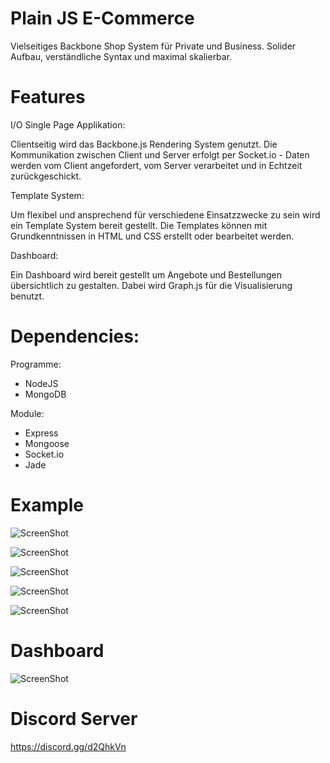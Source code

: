 # Plain JS E-Commerce

Vielseitiges Backbone Shop System für Private und Business.
Solider Aufbau, verständliche Syntax und maximal skalierbar.

# Features

I/O Single Page Applikation:

Clientseitig wird das Backbone.js Rendering System genutzt. Die Kommunikation zwischen Client und Server erfolgt per Socket.io - Daten werden vom Client angefordert, vom Server verarbeitet und in Echtzeit zurückgeschickt.


Template System:

Um flexibel und ansprechend für verschiedene Einsatzzwecke zu sein wird ein Template System bereit gestellt. Die Templates können mit Grundkenntnissen in HTML und CSS erstellt oder bearbeitet werden.


Dashboard:

Ein Dashboard wird bereit gestellt um Angebote und Bestellungen übersichtlich zu gestalten. Dabei wird Graph.js für die Visualisierung benutzt.

# Dependencies:

Programme:
- NodeJS
- MongoDB

Module:
- Express
- Mongoose
- Socket.io
- Jade

# Example

![ScreenShot](https://cdn.discordapp.com/attachments/732593192729575454/735804430108065823/Bildschirmfoto_2020-07-23_um_12.23.09.png)

![ScreenShot](https://cdn.discordapp.com/attachments/732593192729575454/735867236010557460/Bildschirmfoto_2020-07-23_um_16.26.43.png)

![ScreenShot](https://cdn.discordapp.com/attachments/732593192729575454/735867276548505640/Bildschirmfoto_2020-07-23_um_16.26.05.png)

![ScreenShot](https://cdn.discordapp.com/attachments/732593192729575454/735867306634117220/Bildschirmfoto_2020-07-23_um_16.27.51.png)

![ScreenShot](https://cdn.discordapp.com/attachments/732593192729575454/735867330835382282/Bildschirmfoto_2020-07-23_um_16.32.31.png)

# Dashboard

![ScreenShot](https://cdn.discordapp.com/attachments/732593192729575454/732593586792562698/Bildschirmfoto_2020-07-14_um_15.41.36.png)

# Discord Server
https://discord.gg/d2QhkVn

